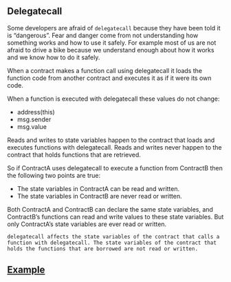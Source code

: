 ## Delegatecall
Some developers are afraid of `delegatecall` because they have been told it is “dangerous”. Fear and danger come from not understanding how something works and how to use it safely. For example most of us are not afraid to drive a bike because we understand enough about how it works and we know how to do it safely.

When a contract makes a function call using delegatecall it loads the function code from another contract and executes it as if it were its own code.

When a function is executed with delegatecall these values do not change:

- address(this)
- msg.sender
- msg.value

Reads and writes to state variables happen to the contract that loads and executes functions with delegatecall. Reads and writes never happen to the contract that holds functions that are retrieved.

So if ContractA uses delegatecall to execute a function from ContractB then the following two points are true:

- The state variables in ContractA can be read and written.
- The state variables in ContractB are never read or written.

Both ContractA and ContractB can declare the same state variables, and ContractB’s functions can read and write values to these state variables. But only ContractA’s state variables are ever read or written.

``delegatecall affects the state variables of the contract that calls a function with delegatecall. The state variables of the contract that holds the functions that are borrowed are not read or written.``

## [Example]()
